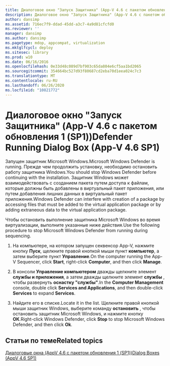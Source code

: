 ```yaml
---
title: Диалоговое окно "Запуск Защитника" (App-V 4.6 с пакетом обновления 1 (SP1))
description: Диалоговое окно "Запуск Защитника" (App-V 4.6 с пакетом обновления 1 (SP1))
author: dansimp
ms.assetid: 716ec7f9-ddad-45dd-a3c7-4a9d81cfcfd0
ms.reviewer: ''
manager: dansimp
ms.author: dansimp
ms.pagetype: mdop, appcompat, virtualization
ms.mktglfcycl: deploy
ms.sitesec: library
ms.prod: w10
ms.date: 06/16/2016
ms.openlocfilehash: 0e33d48c089d7bf903c65da804e6cf5aa1bd2065
ms.sourcegitcommit: 354664bc527d93f80687cd2eba70d1eea024c7c3
ms.translationtype: MT
ms.contentlocale: ru-RU
ms.lasthandoff: 06/26/2020
ms.locfileid: "10821772"
---
```

# <span data-ttu-id="5a1a6-103">Диалоговое окно "Запуск Защитника" (App-V 4.6 с пакетом обновления 1 (SP1))</span><span class="sxs-lookup"><span data-stu-id="5a1a6-103">Defender Running Dialog Box (App-V 4.6 SP1)</span></span>


<span data-ttu-id="5a1a6-104">Запущен защитник Microsoft Windows.</span><span class="sxs-lookup"><span data-stu-id="5a1a6-104">Microsoft Windows Defender is running.</span></span> <span data-ttu-id="5a1a6-105">Прежде чем продолжить установку, необходимо остановить работу защитника Windows.</span><span class="sxs-lookup"><span data-stu-id="5a1a6-105">You should stop Windows Defender before continuing with the installation.</span></span> <span data-ttu-id="5a1a6-106">Защитник Windows может взаимодействовать с созданием пакета путем доступа к файлам, которые должны быть добавлены в виртуальный пакет приложения, или путем добавления лишних данных в виртуальный пакет приложения.</span><span class="sxs-lookup"><span data-stu-id="5a1a6-106">Windows Defender can interfere with creation of a package by accessing files that must be added to the virtual application package or by adding extraneous data to the virtual application package.</span></span>

<span data-ttu-id="5a1a6-107">Чтобы остановить выполнение защитника Microsoft Windows во время виртуализации, выполните указанные ниже действия.</span><span class="sxs-lookup"><span data-stu-id="5a1a6-107">Use the following procedure to stop Microsoft Windows Defender from running during sequencing.</span></span>

1.  <span data-ttu-id="5a1a6-108">На компьютере, на котором запущен секвенсор App-V, нажмите кнопку **Пуск**, щелкните правой кнопкой мыши пункт **компьютер**, а затем выберите пункт **Управление**.</span><span class="sxs-lookup"><span data-stu-id="5a1a6-108">On the computer running the App-V Sequencer, click **Start**, right-click **Computer**, and then click **Manage**.</span></span>

2.  <span data-ttu-id="5a1a6-109">В консоли **Управление компьютером** дважды щелкните элемент **службы и приложения**, а затем дважды щелкните элемент **службы** , чтобы развернуть **оснастку "службы"**.</span><span class="sxs-lookup"><span data-stu-id="5a1a6-109">In the **Computer Management** console, double click **Services and Applications**, and then double-click **Services** to expand **Services**.</span></span>

3.  <span data-ttu-id="5a1a6-110">Найдите его в списке.</span><span class="sxs-lookup"><span data-stu-id="5a1a6-110">Locate it in the list.</span></span> <span data-ttu-id="5a1a6-111">Щелкните правой кнопкой мыши защитник Windows, выберите команду **остановить** , чтобы остановить защитник Microsoft Windows, и нажмите кнопку **ОК**.</span><span class="sxs-lookup"><span data-stu-id="5a1a6-111">Right-click Windows Defender, click **Stop** to stop Microsoft Windows Defender, and then click **Ok**.</span></span>

## <span data-ttu-id="5a1a6-112">Статьи по теме</span><span class="sxs-lookup"><span data-stu-id="5a1a6-112">Related topics</span></span>


[<span data-ttu-id="5a1a6-113">Диалоговые окна (AppV 4.6 с пакетом обновления 1 (SP1))</span><span class="sxs-lookup"><span data-stu-id="5a1a6-113">Dialog Boxes (AppV 4.6 SP1)</span></span>](dialog-boxes--appv-46-sp1-.md)

 

 





